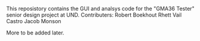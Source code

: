 This reposistory contains the GUI and analsys code for the "GMA36 Tester" senior design project at UND.
Contributers:
    Robert Boekhout
    Rhett Vail Castro
    Jacob Monson

More to be added later.
